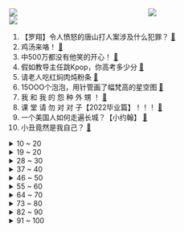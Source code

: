 <div >
	<a style="float:left;width:55%;" href = "https://github.com/anuraghazra/github-readme-stats">
	 <img src = "https://github-readme-stats.vercel.app/api?username=iuuuuuaena&theme=buefy&show_icons=true"/>
	</a>
	<a  style="float:right;width:45%" href = "https://github.com/anuraghazra/github-readme-stats">
	 <img  src="https://github-readme-stats.vercel.app/api/top-langs/?username=anuraghazra&layout=compact"/>
	</a>
	</div>

[![](https://img.shields.io/badge/jxd-@jxdgogogo.xyz-yellowgreen.svg)](https://www.jxdgogogo.xyz)<br>
1. 【罗翔】令人愤怒的唐山打人案涉及什么犯罪？ [:link:](//www.bilibili.com/video/BV1YA4y1R7RJ) <br>
2. 鸡汤来咯！ [:link:](//www.bilibili.com/video/BV1Ug411X7wp) <br>
3. 中500万都没有他笑的开心！ [:link:](//www.bilibili.com/video/BV1rY4y137U8) <br>
4. 假如教导主任跳Kpop，你高考多少分 [:link:](//www.bilibili.com/video/BV1LW4y1k7Nc) <br>
5. 请老人吃红焖肉炖粉条 [:link:](//www.bilibili.com/video/BV18A4y1R7qx) <br>
6. 15OOO个泡泡，用针管画了幅梵高的星空图 [:link:](//www.bilibili.com/video/BV1NB4y1S7x4) <br>
7. 我 和 我 的 怨 种 外 甥 ！ [:link:](//www.bilibili.com/video/BV1dt4y1H731) <br>
8. 课 堂 请 勿 对 对 子【2022毕业篇】！！！ [:link:](//www.bilibili.com/video/BV1vT41157RP) <br>
9. 一个美国人如何走遍长城？【小约翰】 [:link:](//www.bilibili.com/video/BV1cT411573g) <br>
10. 小丑竟然是我自己？ [:link:](//www.bilibili.com/video/BV1yL4y1P7TG) <br>
<details>
<summary>10 ~ 20</summary>

11. 假如你只能有60秒去提问高考出题人 [:link:](//www.bilibili.com/video/BV11B4y1D796) <br>
12. 谁在组织高考作弊？ [:link:](//www.bilibili.com/video/BV1ng41197Ag) <br>
13. Bet On Me的夏日打开方式，泳池也能变舞台！ [:link:](//www.bilibili.com/video/BV1dB4y1D71n) <br>
14. 我以为我救了一只小猫，结果... [:link:](//www.bilibili.com/video/BV1Kr4y137sG) <br>
15. 一场跨越百年的对话，我们要结婚啦 [:link:](//www.bilibili.com/video/BV1hY4y1G77G) <br>
16. 考 场 上 禁 止 电 摇 ！ [:link:](//www.bilibili.com/video/BV1xv4y1G7H4) <br>
17. 我 要 成 为 上 单 巨 星【TheShy的奇妙冒险】 [:link:](//www.bilibili.com/video/BV11g41197eR) <br>
18. 摆个地摊碰运气，不料一口气卖出1000万流水：挣钱给老公花 [:link:](//www.bilibili.com/video/BV1tT41157GA) <br>
19. 你画你的 我猜我的（2） [:link:](//www.bilibili.com/video/BV1PB4y1S7ud) <br>
</details>
<details>
<summary>19 ~ 20</summary>

20. 火爆全球却人人喊打？泛滥的『异世界』动画是如何走到今天？【泛式】 [:link:](//www.bilibili.com/video/BV17L4y1N74Q) <br>
21. 孤勇者小学生 但是特效拉满 [:link:](//www.bilibili.com/video/BV1TU4y1R7L3) <br>
22. 真的有人吃这玩意吗！？ [:link:](//www.bilibili.com/video/BV1DA4y1R7gC) <br>
23. 【明日方舟×死亡搁浅】“冥滩遣行”限时活动宣传PV [:link:](//www.bilibili.com/video/BV173411g7Sc) <br>
24. 这我不得看爆！2022七月新番导视！ [:link:](//www.bilibili.com/video/BV1Qg41197Di) <br>
25. ITZY申留真+黄礼志Break My Heart Myself双人舞蹈公开 [:link:](//www.bilibili.com/video/BV1j34y1576E) <br>
26. 【当别人 给你一块糖 ! 】 [:link:](//www.bilibili.com/video/BV1kt4y1H77c) <br>
27. 也许这就是体育的魅力吧! [:link:](//www.bilibili.com/video/BV1594y127uv) <br>
28. “你说爱是这个世上最锋利的凶器” [:link:](//www.bilibili.com/video/BV1MS4y1q7qa) <br>
</details>
<details>
<summary>28 ~ 30</summary>

29. 吴亦凡强奸、聚众淫乱一案将择期宣判 [:link:](//www.bilibili.com/video/BV1kY411K7Gg) <br>
30. 身 败 名 裂 ！【MC暮色森林#4】 [:link:](//www.bilibili.com/video/BV19v4y1u7Wx) <br>
31. 【超实用】你的手机号绑定了多少app？30秒快速查询、解绑！ [:link:](//www.bilibili.com/video/BV1Ua411L7J4) <br>
32. 【语文】“我是现代人，不懂现代文” [:link:](//www.bilibili.com/video/BV1WF411V7Fe) <br>
33. 当万物都可压缩 尝试生存做出需7亿钻石的压缩钻剑！ 我的世界#1 [:link:](//www.bilibili.com/video/BV1nr4y1V7iZ) <br>
34. 当MC大神高考结束回家！2 [:link:](//www.bilibili.com/video/BV1Vr4y137iC) <br>
35. 这个4年前最被期待的射击游戏终于要来了！【第三次世界大战】 [:link:](//www.bilibili.com/video/BV1iU4y1R7e9) <br>
36. 他拍上镜绝学！告别原相机变丑！拍毕业照 结婚照 给我看！ [:link:](//www.bilibili.com/video/BV1K34y157Vo) <br>
37. 自制多功能农用电动小推车 [:link:](//www.bilibili.com/video/BV19Y411M7ar) <br>
</details>
<details>
<summary>37 ~ 40</summary>

38. 卧槽！原来当年刘亦菲她妈妈都没有凡尔赛！ [:link:](//www.bilibili.com/video/BV1Zt4y1n7M2) <br>
39. 读书不知归处，误入书画境中 [:link:](//www.bilibili.com/video/BV1fv4y137X3) <br>
40. 自制一体式可升降电脑桌 [:link:](//www.bilibili.com/video/BV1xZ4y1q7B8) <br>
41. 给老弟整的一愣一愣的 [:link:](//www.bilibili.com/video/BV13Z4y1q72P) <br>
42. 【许嵩《忆黄山》】听完这首歌，想去黄山了… [:link:](//www.bilibili.com/video/BV18Y411K7cr) <br>
43. 生日快乐哦 [:link:](//www.bilibili.com/video/BV1uU4y1R7Si) <br>
44. “听说，一切艺术都嫉妒音乐。” [:link:](//www.bilibili.com/video/BV1t3411G7oj) <br>
45. 副本开启！梁山最美女将解锁！一只鸡引发的血案！《水浒传》P25 [:link:](//www.bilibili.com/video/BV1iS4y1e7iR) <br>
46. 《我和我的四个刨冰机》 [:link:](//www.bilibili.com/video/BV1oY4y1W7Fo) <br>
</details>
<details>
<summary>46 ~ 50</summary>

47. 别拦我，他们喜欢看。 [:link:](//www.bilibili.com/video/BV1et4y1H7m8) <br>
48. 新宫本武藏CG《无双》——朝一个方向走下去，就总有相见的那天 [:link:](//www.bilibili.com/video/BV1D34y1L7JC) <br>
49. 如果僵尸拿起了铲子！ [:link:](//www.bilibili.com/video/BV1cY4y1s7PD) <br>
50. 阿尼亚我啊，6岁就开始反恐了！ [:link:](//www.bilibili.com/video/BV17L4y1N7gH) <br>
51. 【STN快报第六季33】三上不仅头没了，卡普空还给他换了个头 [:link:](//www.bilibili.com/video/BV1aY411K78x) <br>
52. 维鲁斯同泰坦在下路就站位配合等发育问题交换意见。 [:link:](//www.bilibili.com/video/BV1U34y1L7GX) <br>
53. 关于我妈偷袭修狗这件事....😂 [:link:](//www.bilibili.com/video/BV19Y4y137wn) <br>
54. 见过花开就好何必在意花属于谁 [:link:](//www.bilibili.com/video/BV1xT41157m1) <br>
55. 全球排名第一的烤猪肘！金黄酥脆！隔壁小孩都馋哭了！ [:link:](//www.bilibili.com/video/BV1eF411F7nV) <br>
</details>
<details>
<summary>55 ~ 60</summary>

56. 少吃不认识的蘑菇 [:link:](//www.bilibili.com/video/BV1Xg411975w) <br>
57. 我知道，喜茶很想弄死我... [:link:](//www.bilibili.com/video/BV1Mr4y137oi) <br>
58. 把经典角色3D化吓哭小孩 [:link:](//www.bilibili.com/video/BV1c94y127Hs) <br>
59. 新东方主播边带货边教英语 网友：小时候上新东方的课 长大了买新东方的货 [:link:](//www.bilibili.com/video/BV1Gt4y1H7Xm) <br>
60. 小动物们，每天都很开心 [:link:](//www.bilibili.com/video/BV1s94y1276T) <br>
61. 上海封控期间200多件快递我都买了啥？ [:link:](//www.bilibili.com/video/BV1u94y127jM) <br>
62. 现场见证 "库里总决赛超神" 狂砍43分！库里生涯史最伟大的总决赛！ [:link:](//www.bilibili.com/video/BV1rB4y1Q7Fv) <br>
63. 躲 [:link:](//www.bilibili.com/video/BV1eg41197NC) <br>
64. 破防小男孩的一天 [:link:](//www.bilibili.com/video/BV1ga411L7Nq) <br>
</details>
<details>
<summary>64 ~ 70</summary>

65. 《守望先锋》“归来”将于10月5日正式上线免费游玩 [:link:](//www.bilibili.com/video/BV1uY4y1s7mr) <br>
66. “《mood》-最骚♂版本！” [:link:](//www.bilibili.com/video/BV1zT411V7bq) <br>
67. 从《救风尘》，到《梦华录》，我们超越古人了吗？ [:link:](//www.bilibili.com/video/BV1T34y1j7MR) <br>
68. 被锁门外时我家的猫 [:link:](//www.bilibili.com/video/BV1pS4y1i7Xm) <br>
69. 这绝对是你见过的最像蔡徐坤版的只因你太美 [:link:](//www.bilibili.com/video/BV1hT41157qY) <br>
70. “生命如此多娇” [:link:](//www.bilibili.com/video/BV1nt4y1H7xx) <br>
71. 不知道草原上哪只牛掉的骨头  拿回去烤了吧！ [:link:](//www.bilibili.com/video/BV11A4y1R7Gh) <br>
72. 喜欢听歌的一定要打开这个隐藏功能，不然你的歌都白听了 [:link:](//www.bilibili.com/video/BV1KW4y1y7y3) <br>
73. 龙爸：望子成龙？不存在的，我的儿子本来就是龙 [:link:](//www.bilibili.com/video/BV1Kg411R7yZ) <br>
</details>
<details>
<summary>73 ~ 80</summary>

74. 彩铅画一个《梦华录》中的刘亦菲/赵盼儿 [:link:](//www.bilibili.com/video/BV1zg41197Cn) <br>
75. 反向焦虑，用焦虑对付焦虑 [:link:](//www.bilibili.com/video/BV14a411s7jm) <br>
76. 【Poppy Playtime动画】玩偶分首记 | 主人，谁才是罪魁祸首？ [:link:](//www.bilibili.com/video/BV1kW4y1r73K) <br>
77. 电影前几秒都在看啥？不起眼的片头，背后有什么故事？ [:link:](//www.bilibili.com/video/BV1DS4y1i7W3) <br>
78. 【实机演示】东方雷神降临，摧毁尘世万物 [:link:](//www.bilibili.com/video/BV1QA4y1R76N) <br>
79. 【假装讲电影】超爽！最新印度开挂神剧！1人打10000人！弓箭射大炮！ [:link:](//www.bilibili.com/video/BV1YT41157NN) <br>
80. 你管这叫画风差？画风丑？画风劝退？！ [:link:](//www.bilibili.com/video/BV1Kg411R7En) <br>
81. 我只是多看了他一眼，他就拼命追我们，可能是疯了？ [:link:](//www.bilibili.com/video/BV1D3411g7SM) <br>
82. 让陌生女人躺在宿醉兄弟身边，没想到兄弟直接被吓跑了！这期有大惊喜！！ [:link:](//www.bilibili.com/video/BV1Dt4y1H7oU) <br>
</details>
<details>
<summary>82 ~ 90</summary>

83. 为什么说18年的是全国公认的夏天 [:link:](//www.bilibili.com/video/BV1bt4y1H79C) <br>
84. 我为人类吃的操碎了心！你们要吃我？？！ [:link:](//www.bilibili.com/video/BV1jL4y1N7Bp) <br>
85. 反猫德联盟打入我方内部的黄油手孔老师 [:link:](//www.bilibili.com/video/BV1QL4y1P7Rg) <br>
86. 猜中了开头，没猜中结尾 [:link:](//www.bilibili.com/video/BV1r34y1V7Bn) <br>
87. 骑行新藏线，穿越风沙到达三十里营房，在路上遇到的自驾游朋友那里蹭了顿饭 [:link:](//www.bilibili.com/video/BV163411g7Ke) <br>
88. 【法律向】这一年，吴亦凡经历了什么？ [:link:](//www.bilibili.com/video/BV1t3411g7pq) <br>
89. ⚡水果摊上有只电摇！！！⚡ [:link:](//www.bilibili.com/video/BV12B4y1D7hv) <br>
90. 生活是苦难的，我又划着我的断桨出发了 [:link:](//www.bilibili.com/video/BV1P34y1j7z3) <br>
91. 如果你有一箱椰子，怎么才能发挥它们的最大价值。分享椰子的几种做法～ [:link:](//www.bilibili.com/video/BV1qY4y1G7yp) <br>
</details>
<details>
<summary>91 ~ 100</summary>

92. 好吃 [:link:](//www.bilibili.com/video/BV1iU4y1R7cB) <br>
93. 中国为什么没有吸血鬼? [:link:](//www.bilibili.com/video/BV1gv4y1G7ba) <br>
94. 点击领取【阿尼亚 鼠标指针】 [:link:](//www.bilibili.com/video/BV1PY411u75g) <br>
95. 当你可以击杀生物并获取「更多装备」？！ [:link:](//www.bilibili.com/video/BV1nL4y1N78v) <br>
96. 这种家庭氛围让人很难不羡慕！ [:link:](//www.bilibili.com/video/BV1594y1U7ak) <br>
97. 《复联1》但R级限定，全员人渣，是漫威电影不敢拍的那种狠活儿 [:link:](//www.bilibili.com/video/BV1hY411K7Rq) <br>
98. 放牛的 你好惨啊 [:link:](//www.bilibili.com/video/BV1CY411M7rp) <br>
99. 成年人的“社交冷漠症”：对不起，我是真的不想和你多说话！ [:link:](//www.bilibili.com/video/BV1FY4y1G73N) <br>
100. 明明还是你当初喜欢的样子 你却说ta变了 [:link:](//www.bilibili.com/video/BV1FL4y1N73m) <br>
</details>
